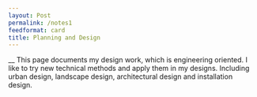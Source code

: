 ```yaml
---
layout: Post
permalink: /notes1
feedformat: card
title: Planning and Design
---
```


__
This page documents my design work, which is engineering oriented. I like to try new technical methods and apply them in my designs. Including urban design, landscape design, architectural design and installation design.
